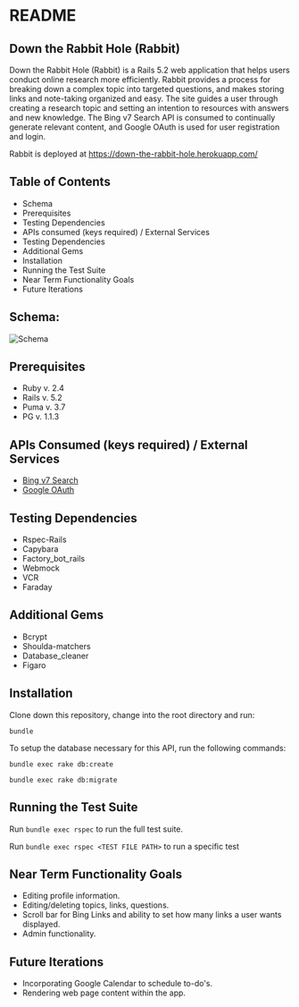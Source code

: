 # README
## Down the Rabbit Hole (Rabbit)

Down the Rabbit Hole (Rabbit) is a Rails 5.2 web application that helps users conduct online research more efficiently. Rabbit provides a process for breaking down a complex topic into targeted questions, and makes storing links and note-taking organized and easy. The site guides a user through creating a research topic and setting an intention to resources with answers and new knowledge. The Bing v7 Search API is consumed to continually generate relevant content, and Google OAuth is used for user registration and login. 

Rabbit is deployed at https://down-the-rabbit-hole.herokuapp.com/

## Table of Contents

* Schema
* Prerequisites
* Testing Dependencies
* APIs consumed (keys required) / External Services
* Testing Dependencies
* Additional Gems
* Installation
* Running the Test Suite
* Near Term Functionality Goals
* Future Iterations

## Schema:

![Schema](./schema2.png)

## Prerequisites 

* Ruby v. 2.4
* Rails v. 5.2
* Puma v. 3.7
* PG v. 1.1.3

## APIs Consumed (keys required) / External Services

* [Bing v7 Search](https://azure.microsoft.com/en-us/services/cognitive-services/bing-web-search-api/)
* [Google OAuth](https://developers.google.com/identity/protocols/OAuth2WebServer)

## Testing Dependencies

* Rspec-Rails
* Capybara
* Factory_bot_rails
* Webmock
* VCR
* Faraday

## Additional Gems

* Bcrypt
* Shoulda-matchers
* Database_cleaner
* Figaro

## Installation
Clone down this repository, change into the root directory and run:

`bundle`

To setup the database necessary for this API, run the following commands:

`bundle exec rake db:create`

`bundle exec rake db:migrate`

## Running the Test Suite

Run `bundle exec rspec` to run the full test suite.

Run `bundle exec rspec <TEST FILE PATH>` to run a specific test


## Near Term Functionality Goals
* Editing profile information.
* Editing/deleting topics, links, questions.
* Scroll bar for Bing Links and ability to set how many links a user wants displayed.
* Admin functionality.

## Future Iterations

* Incorporating Google Calendar to schedule to-do's.
* Rendering web page content within the app.

